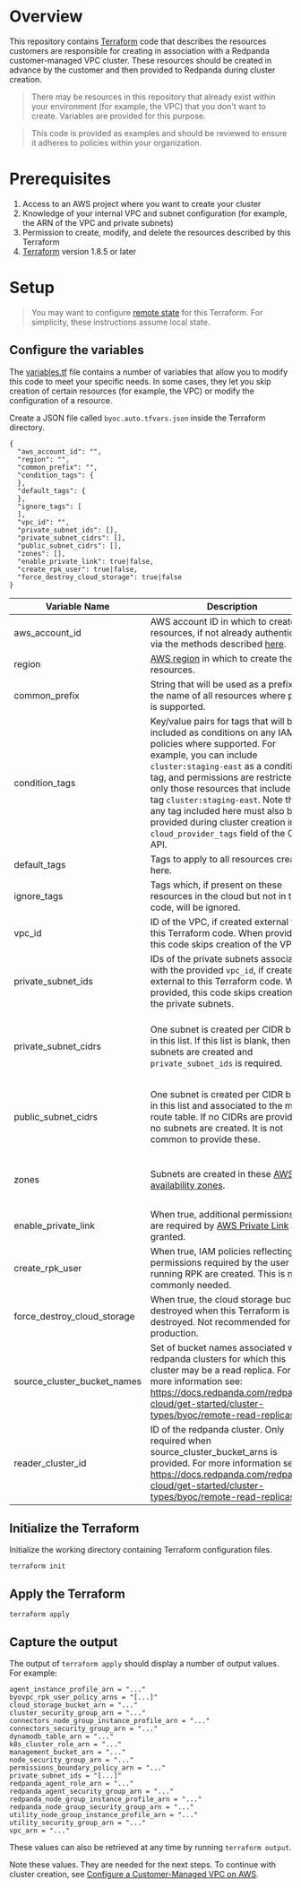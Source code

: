 # Overview

This repository contains [Terraform](https://developer.hashicorp.com/terraform) code that describes the resources
customers are responsible for creating in association with a Redpanda customer-managed VPC cluster. These resources
should be created in advance by the customer and then provided to Redpanda during cluster creation.

> There may be resources in this repository that already exist within your environment (for example, the VPC) that you
> don't want to create. Variables are provided for this purpose.

> This code is provided as examples and should be reviewed to ensure it adheres to policies within your organization.

# Prerequisites

1. Access to an AWS project where you want to create your cluster
2. Knowledge of your internal VPC and subnet configuration (for example, the ARN of the VPC and private subnets)
3. Permission to create, modify, and delete the resources described by this Terraform
4. [Terraform](https://developer.hashicorp.com/terraform/install) version 1.8.5 or later

# Setup

> You may want to configure [remote state](https://developer.hashicorp.com/terraform/language/state/remote) for this
> Terraform. For simplicity, these instructions assume local state.

## Configure the variables

The [variables.tf]() file contains a number of variables that allow you to modify this code to meet your specific needs.
In some cases, they let you skip creation of certain resources (for example, the VPC) or modify the configuration of a
resource.

Create a JSON file called `byoc.auto.tfvars.json` inside the Terraform directory.

```shell
{
  "aws_account_id": "",
  "region": "",
  "common_prefix": "",
  "condition_tags": {
  },
  "default_tags": {
  },
  "ignore_tags": [
  ],
  "vpc_id": "",
  "private_subnet_ids": [],
  "private_subnet_cidrs": [],
  "public_subnet_cidrs": [],
  "zones": [],
  "enable_private_link": true|false,
  "create_rpk_user": true|false,
  "force_destroy_cloud_storage": true|false
}
```

| Variable Name               | Description                                                                                                                                                                                                                                                                                                                                                                                                      | Default                                                                                   | Required                                                               |
|-----------------------------|------------------------------------------------------------------------------------------------------------------------------------------------------------------------------------------------------------------------------------------------------------------------------------------------------------------------------------------------------------------------------------------------------------------|-------------------------------------------------------------------------------------------|------------------------------------------------------------------------|
| aws_account_id              | AWS account ID in which to create the resources, if not already authenticated via the methods described [here](https://registry.terraform.io/providers/hashicorp/aws/latest/docs#authentication-and-configuration).                                                                                                                                                                                              | none                                                                                      | no                                                                     |
| region                      | [AWS region](https://docs.redpanda.com/redpanda-cloud/reference/tiers/byoc-tiers/#tabs-1-amazon-web-services-aws) in which to create the resources.                                                                                                                                                                                                                                                              | none                                                                                      | yes                                                                    |
| common_prefix               | String that will be used as a prefix in the name of all resources where prefix is supported.                                                                                                                                                                                                                                                                                                                     | "redpanda"                                                                                | yes                                                                    |
| condition_tags              | Key/value pairs for tags that will be included as conditions on any IAM policies where supported. For example, you can include `cluster:staging-east` as a condition tag, and permissions are restricted to only those resources that include the tag `cluster:staging-east`. Note that any tag included here must also be provided during cluster creation in the `cloud_provider_tags` field of the Cloud API. | redpanda-managed: true                                                                    | no                                                                     |
| default_tags                | Tags to apply to all resources created here.                                                                                                                                                                                                                                                                                                                                                                     | none                                                                                      | no                                                                     |
| ignore_tags                 | Tags which, if present on these resources in the cloud but not in this code, will be ignored.                                                                                                                                                                                                                                                                                                                    | none                                                                                      | no                                                                     |
| vpc_id                      | ID of the VPC, if created external to this Terraform code. When provided, this code skips creation of the VPC.                                                                                                                                                                                                                                                                                                   | none                                                                                      | no                                                                     |
| private_subnet_ids          | IDs of the private subnets associated with the provided `vpc_id`, if created external to this Terraform code. When provided, this code skips creation of the private subnets.                                                                                                                                                                                                                                    | none                                                                                      | Either `private_subnet_ids` or `private_subnet_cidrs` must be provided |
| private_subnet_cidrs        | One subnet is created per CIDR block in this list. If this list is blank, then no subnets are created and `private_subnet_ids` is required.                                                                                                                                                                                                                                                                      | "10.0.0.0/24", "10.0.2.0/24", "10.0.4.0/24", "10.0.6.0/24", "10.0.8.0/24", "10.0.10.0/24" | Either `private_subnet_ids` or `private_subnet_cidrs` must be provided |
| public_subnet_cidrs         | One subnet is created per CIDR block in this list and associated to the main route table. If no CIDRs are provided, no subnets are created. It is not common to provide these.                                                                                                                                                                                                                                   | "10.0.1.0/24", "10.0.3.0/24", "10.0.5.0/24", "10.0.7.0/24", "10.0.9.0/24", "10.0.11.0/24" | no                                                                     |
| zones                       | Subnets are created in these [AWS availability zones](https://docs.aws.amazon.com/AWSEC2/latest/UserGuide/using-regions-availability-zones.html#az-ids).                                                                                                                                                                                                                                                         | none                                                                                      | Only when `private_subnet_cidrs` or `public_subnet_cidrs` is provided  |
| enable_private_link         | When true, additional permissions that are required by [AWS Private Link](https://docs.redpanda.com/redpanda-cloud/networking/aws-privatelink/) are granted.                                                                                                                                                                                                                                                     | false                                                                                     | no                                                                     |
| create_rpk_user             | When true, IAM policies reflecting the permissions required by the user running RPK are created. This is not commonly needed.                                                                                                                                                                                                                                                                                    | false                                                                                     | yes                                                                    |
| force_destroy_cloud_storage | When true, the cloud storage bucket is destroyed when this Terraform is destroyed. Not recommended for production.                                                                                                                                                                                                                                                                                               | false                                                                                     | yes                                                                    |
| source_cluster_bucket_names | Set of bucket names associated with redpanda clusters for which this cluster may be a read replica. For more information see: https://docs.redpanda.com/redpanda-cloud/get-started/cluster-types/byoc/remote-read-replicas/                                                                                                                                                                                      | empty set                                                                                 | no                                                                     |
| reader_cluster_id           | ID of the redpanda cluster. Only required when source_cluster_bucket_arns is provided. For more information see: https://docs.redpanda.com/redpanda-cloud/get-started/cluster-types/byoc/remote-read-replicas/                                                                                                                                                                                                   | empty string                                                                              | no                                                                     |

## Initialize the Terraform

Initialize the working directory containing Terraform configuration files.

```shell
terraform init
```

## Apply the Terraform

```shell
terraform apply
```

## Capture the output

The output of `terraform apply` should display a number of output values. For example:

```shell
agent_instance_profile_arn = "..."
byovpc_rpk_user_policy_arns = "[...]"
cloud_storage_bucket_arn = "..."
cluster_security_group_arn = "..."
connectors_node_group_instance_profile_arn = "..."
connectors_security_group_arn = "..."
dynamodb_table_arn = "..."
k8s_cluster_role_arn = "..."
management_bucket_arn = "..."
node_security_group_arn = "..."
permissions_boundary_policy_arn = "..."
private_subnet_ids = "[...]"
redpanda_agent_role_arn = "..."
redpanda_agent_security_group_arn = "..."
redpanda_node_group_instance_profile_arn = "..."
redpanda_node_group_security_group_arn = "..."
utility_node_group_instance_profile_arn = "..."
utility_security_group_arn = "..."
vpc_arn = "..."
```

These values can also be retrieved at any time by running `terraform output`.

Note these values. They are needed for the next steps. To continue with cluster creation, see
[Configure a Customer-Managed VPC on AWS](https://deploy-preview-12--rp-cloud.netlify.app/redpanda-cloud/get-started/cluster-types/byoc/vpc-byo-aws/). 
